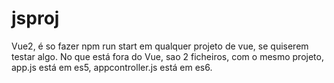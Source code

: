 # jsproj

Vue2, é so fazer npm run start em qualquer projeto de vue, se quiserem testar algo.
No que está fora do Vue, sao 2 ficheiros, com o mesmo projeto, app.js está em es5, appcontroller.js está em es6.

